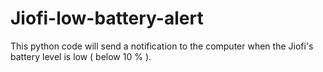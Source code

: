 # Jiofi-low-battery-alert
This python code will send a notification to the computer when the Jiofi's battery level is low ( below 10 % ).

           

